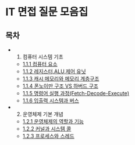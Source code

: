 # IT 면접 질문 모음집

## 목차

- 1. 컴퓨터 시스템 기초

  - [1.1.1 컴퓨터 요소](https://github.com/p990805/Tech_Interview_Collection/blob/master/01.ComputerSystemFundamentals/1.1%20Computer%20Architecture/1.1.1%20Computer%20Element.md)
  - [1.1.2 레지스터,ALU,제어 유닛](https://github.com/p990805/Tech_Interview_Collection/blob/master/01.ComputerSystemFundamentals/1.1%20Computer%20Architecture/1.1.2%20CPU%20Element.MD)
  - [1.1.3 캐시 메모리와 메모리 계층구조](https://github.com/p990805/Tech_Interview_Collection/blob/master/01.ComputerSystemFundamentals/1.1%20Computer%20Architecture/1.1.3%20Cache%20Memory%20and%20Memory%20Hierachy.md)
  - [1.1.4 폰노이만 구조 VS 하버드 구조](https://github.com/p990805/Tech_Interview_Collection/blob/master/01.ComputerSystemFundamentals/1.1%20Computer%20Architecture/1.1.4%20Computer%20Structure.md)
  - [1.1.5 명령어 실행 과정(Fetch-Decode-Execute)](https://github.com/p990805/Tech_Interview_Collection/blob/master/01.ComputerSystemFundamentals/1.1%20Computer%20Architecture/1.1.5%20Command%20execution%20process.md)
  - [1.1.6 입출력 시스템과 버스](https://github.com/p990805/Tech_Interview_Collection/blob/master/01.ComputerSystemFundamentals/1.1%20Computer%20Architecture/1.1.6%20Input%20Output%20Systems%20and%20Buses.md)

- 2. 운영체제 기본 개념

  - [1.2.1 운영체제의 역할과 기능](https://github.com/p990805/Tech_Interview_Collection/blob/master/01.ComputerSystemFundamentals/1.2%20Operating%20System%20Basics/1.2.1%20Roles%20and%20Functions%20Of%20The%20Operating%20System.md)
  - [1.2.2 커널과 시스템 콜](https://github.com/p990805/Tech_Interview_Collection/blob/master/01.ComputerSystemFundamentals/1.2%20Operating%20System%20Basics/1.2.2%20Kernel%20and%20System%20Call.md)
  - [1.2.3 프로세스와 스레드](https://github.com/p990805/Tech_Interview_Collection/blob/master/01.ComputerSystemFundamentals/1.2%20Operating%20System%20Basics/1.2.3%20Processes%20and%20Threads.md)
